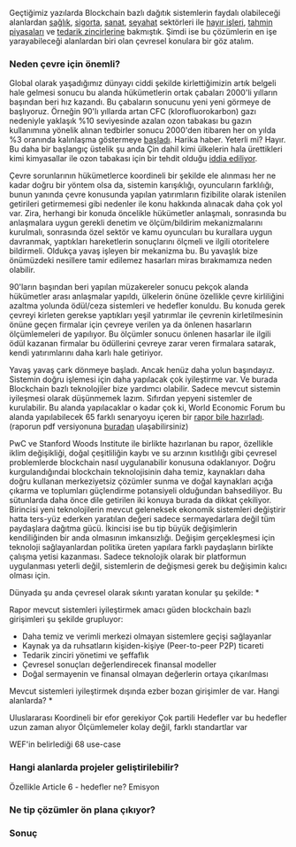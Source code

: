 


Geçtiğimiz yazılarda Blockchain bazlı dağıtık sistemlerin faydalı olabileceği alanlardan [sağlık](https://ademimerkezi.com/genel/2018/04/17/saglik-icin-blockchain.html), [sigorta](https://ademimerkezi.com/genel/2018/10/26/sigorta-icin-blockchain.html), [sanat](https://ademimerkezi.com/genel/2018/04/06/sanat-icin-blockchain.html), [seyahat](https://ademimerkezi.com/genel/2018/07/06/seyahat-icin-blockchain.html) sektörleri ile [hayır işleri](https://ademimerkezi.com/genel/2018/03/29/Iyilik-icin-blockchain.html), [tahmin piyasaları](https://ademimerkezi.com/genel/2018/07/13/gelecegi-tahmin-icin-blockchain.html) ve [tedarik zincirlerine](https://ademimerkezi.com/genel/2018/08/17/tedarik-zinciri-icin-blockchain.html) bakmıştık.  Şimdi ise bu çözümlerin en işe yarayabileceği alanlardan biri olan çevresel konulara bir göz atalım. 

### Neden çevre için önemli?
Global olarak yaşadığımız dünyayı ciddi şekilde kirlettiğimizin artık belgeli hale gelmesi sonucu bu alanda hükümetlerin ortak çabaları 2000'li yılların başından beri hız kazandı. Bu çabaların sonucunu yeni yeni görmeye de başlıyoruz. Örneğin 90'lı yıllarda artan CFC (klorofluorokarbon) gazı nedeniyle yaklaşık %10 seviyesinde azalan ozon tabakası bu gazın kullanımına yönelik alınan tedbirler sonucu 2000'den itibaren her on yılda %3 oranında kalınlaşma göstermeye [başladı](https://news.un.org/en/story/2018/11/1024842). Harika haber. Yeterli mi? Hayır. Bu daha bir başlangıç üstelik şu anda Çin dahil kimi ülkelerin hala ürettikleri kimi kimyasallar ile ozon tabakası için bir tehdit olduğu [iddia ediliyor](https://www.bbc.com/news/newsbeat-46107843).

Çevre sorunlarının hükümetlerce koordineli bir şekilde ele alınması her ne kadar doğru bir yöntem olsa da, sistemin karışıklığı, oyuncuların farklılığı, bunun yanında çevre konusunda yapılan yatırımların fizibilite olarak istenilen getirileri getirmemesi gibi nedenler ile konu hakkında alınacak daha çok yol var. Zira, herhangi bir konuda öncelikle hükümetler anlaşmalı, sonrasında bu anlaşmalara uygun gerekli denetim ve ölçüm/bildirim mekanizmalarını kurulmalı, sonrasında özel sektör ve kamu oyuncuları bu kurallara uygun davranmak, yaptıkları hareketlerin sonuçlarını ölçmeli ve ilgili otoritelere bildirmeli. Oldukça yavaş işleyen bir mekanizma bu. Bu yavaşlık bize önümüzdeki nesillere tamir edilemez hasarları miras bırakmamıza neden olabilir. 

90'ların başından beri yapılan müzakereler sonucu pekçok alanda hükümetler arası anlaşmalar yapıldı, ülkelerin önüne özellikle çevre kirliliğini azaltma yolunda ödül/ceza sistemleri ve hedefler konuldu. Bu konuda gerek çevreyi kirleten gerekse yaptıkları yeşil yatırımlar ile çevrenin kirletilmesinin önüne geçen firmalar için çevreye verilen ya da önlenen hasarların ölçümlemeleri de yapılıyor. Bu ölçümler sonucu önlenen hasarlar ile ilgili ödül kazanan firmalar bu ödüllerini çevreye zarar veren firmalara satarak, kendi yatırımlarını daha karlı hale getiriyor. 

Yavaş yavaş çark dönmeye başladı. Ancak henüz daha yolun başındayız. Sistemin doğru işlemesi için daha yapılacak çok iyileştirme var. Ve burada Blockchain bazlı teknolojiler bize yardımcı olabilir. Sadece mevcut sistemin iyileşmesi olarak düşünmemek lazım. Sıfırdan yepyeni sistemler de kurulabilir. Bu alanda yapılacaklar o kadar çok ki, World Economic Forum bu alanda yapılabilecek 65 farklı senaryoyu içeren bir [rapor bile hazırladı](https://www.weforum.org/reports/building-block-chain-for-a-better-planet). (raporun pdf versiyonuna [buradan](http://www3.weforum.org/docs/WEF_Building-Blockchains.pdf) ulaşabilirsiniz)

PwC ve Stanford Woods Institute ile birlikte hazırlanan bu rapor, özellikle iklim değişikliği, doğal çeşitliliğin kaybı ve su arzının kısıtlılığı gibi çevresel problemlerde blockchain nasıl uygulanabilir konusuna odaklanıyor. Doğru kurgulandığındai blockchain teknolojisinin daha temiz, kaynakları daha doğru kullanan merkeziyetsiz çözümler sunma ve doğal kaynakları açığa çıkarma ve toplumları güçlendirme potansiyeli olduğundan bahsediliyor. Bu sütunlarda daha önce dile getirilen iki konuya burada da dikkat çekiliyor. Birincisi yeni teknolojilerin mevcut geleneksek ekonomik sistemleri değiştirir hatta ters-yüz ederken yaratılan değeri sadece sermayedarlara değil tüm paydaşlara dağıtma gücü. İkincisi ise bu tip büyük değişimlerin kendiliğinden bir anda olmasının imkansızlığı. Değişim gerçekleşmesi için teknoloji sağlayanlardan politika üreten yapılara farklı paydaşların birlikte çalışma yetisi kazanması. Sadece teknolojik olarak bir platformun uygulanması yeterli değil, sistemlerin de değişmesi gerek bu değişimin kalıcı olması için. 

Dünyada şu anda çevresel olarak sıkıntı yaratan konular şu şekilde: 
* 



Rapor mevcut sistemleri iyileştirmek amacı güden blockchain bazlı girişimleri şu şekilde grupluyor: 
* Daha temiz ve verimli merkezi olmayan sistemlere geçişi sağlayanlar
* Kaynak ya da ruhsatların kişiden-kişiye (Peer-to-peer P2P) ticareti
* Tedarik zinciri yönetimi ve şeffaflık
* Çevresel sonuçları değerlendirecek finansal modeller
* Doğal sermayenin ve finansal olmayan değerlerin ortaya çıkarılması





Mevcut sistemleri iyileştirmek dışında ezber bozan girişimler de var. Hangi alanlarda?
* 



Uluslararası
Koordineli bir efor gerekiyor
Çok partili
Hedefler var bu hedefler uzun zaman alıyor
Ölçümlemeler kolay değil, farklı standartlar var

WEF'in belirlediği 68 use-case


### Hangi alanlarda projeler geliştirilebilir?
Özellikle Article 6 - hedefler ne?
Emisyon 


### Ne tip çözümler ön plana çıkıyor?


### Sonuç







